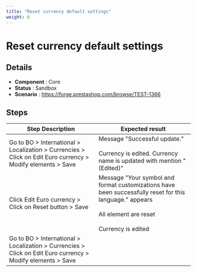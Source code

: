 ```yaml
---
title: "Reset currency default settings"
weight: 6
---
```


# Reset currency default settings
## Details
* **Component** : Core
* **Status** : Sandbox
* **Scenario** : https://forge.prestashop.com/browse/TEST-1366

## Steps
| Step Description | Expected result |
| ----- | ----- |
| Go to BO > International > Localization > Currencies > Click on Edit Euro currency > Modify elements > Save | Message "Successful update."<br><br>Currency is edited. Currency name is updated with mention "(Edited)" |
| Click Edit Euro currency > Click on Reset button > Save | Message "Your symbol and format customizations have been successfully reset for this language." appears<br><br>All element are reset<br><br>Currency is edited |
| Go to BO > International > Localization > Currencies > Click on Edit Euro currency > Modify elements > Save |  |
